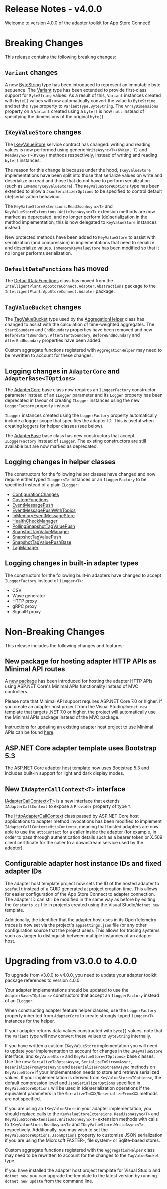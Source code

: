 # Release Notes - v4.0.0

Welcome to version 4.0.0 of the adapter toolkit for App Store Connect!

# Breaking Changes

This release contains the following breaking changes:


## `Variant` changes

A new [ByteString](../../src/DataCore.Adapter.Core/Common/ByteString.cs) type has been introduced to represent an immutable byte sequence. The [Variant](../../src/DataCore.Adapter.Core/Common/Variant.cs) type has been extended to provide first-class support for `ByteString` values. As a result of this, `Variant` instances created with `byte[]` values will now automatically convert the value to `ByteString` and set the `Type` property to `VariantType.ByteString`. The `ArrayDimensions` property on a `Variant` created using a `byte[]` is now `null` instead of specifying the dimensions of the original `byte[]`.


## `IKeyValueStore` changes

The [IKeyValueStore](../../src/DataCore.Adapter.Abstractions/Services/IKeyValueStore.cs) service contract has changed: writing and reading values is now performed using generic `WriteAsync<T>(KVKey, T)` and `ReadAsync<T>(KVKey)` methods respectively, instead of writing and reading `byte[]` instances.

The reason for this change is because under the hood, `IKeyValueStore` implementations have been split into those that serialize values on write and deserialize on read and those that do not have to perform serialization (such as `InMemoryKeyValueStore`). The `KeyValueStoreOptions` type has been extended to allow a `JsonSerializerOptions` to be specified to control default (de)serialization behaviour. 

The `KeyValueStoreExtensions.ReadJsonAsync<T>` and `KeyValueStoreExtensions.WriteJsonAsync<T>` extension methods are now marked as deprecated, and no longer perform (de)serialization in the method implementation; this is now delegated to `KeyValueStore` instances instead.

New protected methods have been added to `KeyValueStore` to assist with serialization (and compression) in implementations that need to serialize and deserialize values. `InMemoryKeyValueStore` has been modified so that it no longer performs serialization.


## `DefaultDataFunctions` has moved

The [DefaultDataFunctions](../../src/DataCore.Adapter/RealTimeData/DefaultDataFunctions.cs) class has moved from the `IntelligentPlant.AppStoreConnect.Adapter.Abstractions` package to the `IntelligentPlant.AppStoreConnect.Adapter` package.


## `TagValueBucket` changes

The [TagValueBucket](../../src/DataCore.Adapter/RealTimeData/Utilities/TagValueBucket.cs) type used by the [AggregationHelper](../../src/DataCore.Adapter/RealTimeData/Utilities/AggregationHelper.cs) class has changed to assist with the calculation of time-weighted aggregates. The `StartBoundary` and `EndBoundary` properties have been removed and new `BeforeStartBoundary`, `AfterStartBoundary`, `BeforeEndBoundary` and `AfterEndBoundary` properties have been added.

Custom aggregate functions registered with `AggregationHelper` may need to be rewritten to account for these changes.


## Logging changes in `AdapterCore` and `AdapterBase<TOptions>`

The [AdapterCore](../../src/DataCore.Adapter.Abstractions/AdapterCore.cs) base class now requires an `ILoggerFactory` constructor parameter instead of an `ILogger` parameter and its `Logger` property has been deprecated in favour of creating `ILogger` instances using the new `LoggerFactory` property instead.

`ILogger` instances created using the `LoggerFactory` property automatically include a logger scope that specifies the adapter ID. This is useful when creating loggers for helper classes (see below).

The [AdapterBase<TOptions>](../../src/DataCore.Adapter/AdapterBaseT.cs) base class has new constructors that accept `ILoggerFactory` instead of `ILogger`. The existing constructors are still available but are now marked as deprecated.


## Logging changes in helper classes

The constructors for the following helper classes have changed and now require either typed `ILogger<T>` instances or an `ILoggerFactory` to be specified instead of a plain `ILogger`:

* [ConfigurationChanges](../../src/DataCore.Adapter/Diagnostics/ConfigurationChanges.cs)
* [CustomFunctions](../../src/DataCore.Adapter/Extensions/CustomFunctions.cs)
* [EventMessagePush](../../src/DataCore.Adapter/Events/EventMessagePush.cs)
* [EventMessagePushWithTopics](../../src/DataCore.Adapter/Events/EventMessagePushWithTopics.cs)
* [InMemoryEventMessageStore](../../src/DataCore.Adapter/Events/InMemoryEventMessageStore.cs)
* [HealthCheckManager](../../src/DataCore.Adapter/Diagnostics/HealthCheckManager.cs)
* [PollingSnapshotTagValuePush](../../src/DataCore.Adapter/RealTimeData/PollingSnapshotTagValuePush.cs)
* [SnapshotTagValueManager](../../src/DataCore.Adapter/RealTimeData/SnapshotTagValueManager.cs)
* [SnapshotTagValuePush](../../src/DataCore.Adapter/RealTimeData/SnapshotTagValuePush.cs)
* [SnapshotTagValuePushBase](../../src/DataCore.Adapter/RealTimeData/SnapshotTagValuePushBase.cs)
* [TagManager](../../src/DataCore.Adapter/Tags/TagManager.cs)


## Logging changes in built-in adapter types

The constructors for the following built-in adapters have changed to accept `ILoggerFactory` instead of `ILogger<T>`: 

* CSV
* Wave generator
* HTTP proxy
* gRPC proxy
* SignalR proxy 


# Non-Breaking Changes

This release includes the following changes and features:


## New package for hosting adapter HTTP APIs as Minimal API routes

A [new package](https://www.nuget.org/packages/IntelligentPlant.AppStoreConnect.Adapter.AspNetCore.MinimalApi) has been introduced for hosting the adapter HTTP APIs using ASP.NET Core's Minimal APIs functionality instead of MVC controllers.

Please note that Minimal API support requires ASP.NET Core 7.0 or higher. If you create an adapter host project from the Visual Studio/`dotnet new` template that targets .NET 7.0 or higher, the project will automatically use the Minimal APIs package instead of the MVC package.

Instructions for updating an existing adapter host project to use Minimal APIs can be found [here](../../src/DataCore.Adapter.AspNetCore.MinimalApi/README.md).


## ASP.NET Core adapter template uses Bootstrap 5.3

The ASP.NET Core adapter host template now uses Bootstrap 5.3 and includes built-in support for light and dark display modes.


## New `IAdapterCallContext<T>` interface

[IAdapterCallContext&lt;T&gt;](../../src/DataCore.Adapter.Abstractions/IAdapterCallContextT.cs) is a new interface that extends `IAdapterCallContext` to expose a `Provider` property of type `T`. 

The [HttpAdapterCallContext](../../src/DataCore.Adapter.AspNetCore.Common/HttpAdapterCallContext.cs) class passed by ASP.NET Core host applications to adapter method invocations has been modified to implement `IAdapterCallContext<HttpContext>`, meaning that hosted adapters are now able to use the `HttpContext` for a caller inside the adapter (for example, in order to pass through authentication details such as a bearer token or X.509 client certificate for the caller to a downstream service used by the adapter).


## Configurable adapter host instance IDs and fixed adapter IDs

The adapter host template project now sets the ID of the hosted adapter to `$default` instead of a GUID generated at project creation time. This allows for easier configuration of the App Store Connect to adapter connection. The adapter ID can still be modified in the same way as before by editing the `Constants.cs` file in projects created using the Visual Studio/`dotnet new` template. 

Additionally, the identifier that the adapter host uses in its OpenTelemetry traces is now set via the project's `appsettings.json` file (or any other configuration source that the project uses). This allows for tracing systems such as Jaeger to distinguish between multiple instances of an adapter host.


# Upgrading from v3.0.0 to 4.0.0

To upgrade from v3.0.0 to v4.0.0, you need to update your adapter toolkit package references to version 4.0.0.

Your adapter implementations should be updated to use the `AdapterBase<TOptions>` constructors that accept an `ILoggerFactory` instead of an `ILogger`.

When constructing adapter feature helper classes, use the `LoggerFactory` property inherited from `AdapterCore` to create strongly-typed `ILogger<T>` instances for the helper.

If your adapter returns data values constructed with `byte[]` values, note that the `Variant` type will now convert these values to `ByteString` internally.

If you have written a custom `IKeyValueStore` implementation you will need to update your implementation to account for changes in the `IKeyValueStore` interface, and `KeyValueStore` and `KeyValueStore<TOptions>` base classes. Use the new `SerializeToBytesAsync`, `SerializeToStreamAsync`, `DeserializeFromBytesAsync` and `DeserializeFromStreamAsync` methods on `KeyValueStore` if your implementation needs to store and retrieve serialized values. If your implementation is derived from `KeyValueStore<TOptions>`, the default compression level and `JsonSerializerOptions` specified in `KeyValueStoreOptions` will be used in (de)serialization operations if the equivalent parameters in the `SerializeToXXX`/`DeserializeFromXXX` methods are not specified. 

If you are using an `IKeyValueStore` in your adapter implementation, you should replace calls to the `KeyValueStoreExtensions.ReadJsonAsync<T>` and `KeyValueStoreExtensions.WriteJsonAsync<T>` extension methods with calls to `IKeyValueStore.ReadAsync<T>` and `IKeyValueStore.WriteAsync<T>` respectively. Additionally, you may wish to set the `KeyValueStoreOptions.JsonOptions` property to customise JSON serialization if you are using the Microsoft FASTER-, file system- or Sqlite-based stores.

Custom aggregate functions registered with the `AggregationHelper` class may need to be rewritten to account for the changes to the `TagValueBucket` type.

If you have installed the adapter host project template for Visual Studio and `dotnet new`, you can upgrade the template to the latest version by running `dotnet new update` from the command line.

